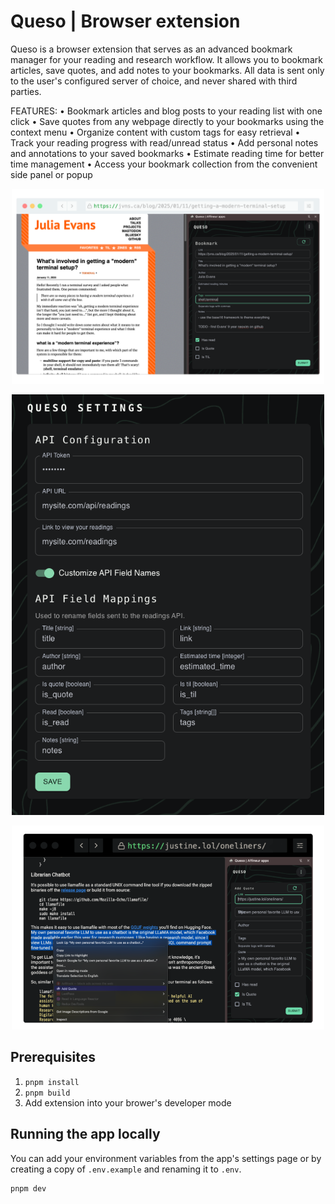 # Queso | Browser extension

Queso is a browser extension that serves as an advanced bookmark manager for your reading and research workflow. It allows you to bookmark articles, save quotes, and add notes to your bookmarks. All data is sent only to the user's configured server of choice, and never shared with third parties.

FEATURES:
• Bookmark articles and blog posts to your reading list with one click
• Save quotes from any webpage directly to your bookmarks using the context menu
• Organize content with custom tags for easy retrieval
• Track your reading progress with read/unread status
• Add personal notes and annotations to your saved bookmarks
• Estimate reading time for better time management
• Access your bookmark collection from the convenient side panel or popup

<p align="center">
    <img alt="Extension sidebar screenshot"  src="https://github.com/Amber-Williams/queso-browser-extension/blob/main/assets/sidebar.png" width="500"/>
</p>

<p align="center">
    <img alt="Extension sidebar screenshot"  src="https://github.com/Amber-Williams/queso-browser-extension/blob/main/assets/settings.png" width="500"/>
</p>

<p align="center">
    <img alt="Extension sidebar screenshot"  src="https://github.com/Amber-Williams/queso-browser-extension/blob/main/assets/quote.png" width="500"/>
</p>

## Prerequisites

1. `pnpm install`
2. `pnpm build`
3. Add extension into your brower's developer mode

## Running the app locally

You can add your environment variables from the app's settings page or by creating a copy of `.env.example` and renaming it to `.env`.

```shell
pnpm dev
```
